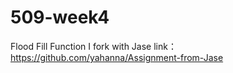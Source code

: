 # 509-week4
Flood Fill Function
I fork with Jase 
link：https://github.com/yahanna/Assignment-from-Jase
